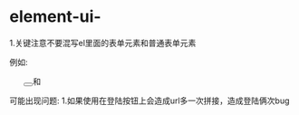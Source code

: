 # element-ui-
1.关键注意不要混写el里面的表单元素和普通表单元素

例如:
<pre>
   <button></button>和<el-button></el-button>
</pre>
可能出现问题:
1.如果使用在登陆按钮上会造成url多一次拼接，造成登陆俩次bug

